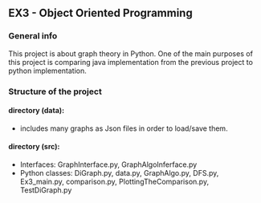 ## EX3 - Object Oriented Programming 
### General info
This project is about graph theory in Python. One of the main purposes of this project is comparing java implementation from the previous project to python implementation.

###  Structure of the project
#### directory (data):

 - includes many graphs as Json files in order to load/save them.
#### directory (src):
 - Interfaces:
	 GraphInterface.py, 
	 GraphAlgoInferface.py
 - Python classes: 
	 DiGraph.py, 
	 data.py, 
	 GraphAlgo.py, 
	 DFS.py, 
	 Ex3_main.py, 
	 comparison.py, 
	 PlottingTheComparison.py, 
	 TestDiGraph.py
	 

	
